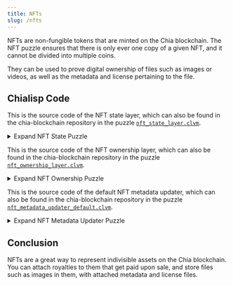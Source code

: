 ```yaml
---
title: NFTs
slug: /nfts
---
```


NFTs are non-fungible tokens that are minted on the Chia blockchain. The NFT puzzle ensures that there is only ever one copy of a given NFT, and it cannot be divided into multiple coins.

They can be used to prove digital ownership of files such as images or videos, as well as the metadata and license pertaining to the file.

## Chialisp Code

This is the source code of the NFT state layer, which can also be found in the chia-blockchain repository in the puzzle [`nft_state_layer.clvm`](https://github.com/Chia-Network/chia-blockchain/blob/164fd158c8626893bc45ba00b87ae69d2ab5f8b7/chia/wallet/puzzles/nft_state_layer.clvm).

<details>
  <summary>Expand NFT State Puzzle</summary>

```chialisp title="nft_state_layer.clvm"
(mod (
    NFT_STATE_LAYER_MOD_HASH
    METADATA
    METADATA_UPDATER_PUZZLE_HASH
    INNER_PUZZLE
    inner_solution
  )

  (include condition_codes.clvm)
  (include curry-and-treehash.clinc)
  (include utility_macros.clib)

  (defun-inline nft_state_layer_puzzle_hash (NFT_STATE_LAYER_MOD_HASH METADATA METADATA_UPDATER_PUZZLE_HASH inner_puzzle_hash)
    (puzzle-hash-of-curried-function NFT_STATE_LAYER_MOD_HASH
                                     inner_puzzle_hash
                                     (sha256 ONE METADATA_UPDATER_PUZZLE_HASH)
                                     (sha256tree METADATA)
                                     (sha256 ONE NFT_STATE_LAYER_MOD_HASH)
    )
  )


  ; this function does two things - it wraps the odd value create coins, and it also filters out all negative conditions
  ; odd_coin_params is (puzhash amount ...)
  ; new_metadata_info is ((METADATA METADATA_UPDATER_PUZZLE_HASH) conditions)
  (defun wrap_odd_create_coins (NFT_STATE_LAYER_MOD_HASH conditions odd_coin_params new_metadata_info metadata_seen)
    (if conditions
      (if (= (f (f conditions)) CREATE_COIN)
          (if (logand (f (r (r (f conditions)))) ONE)
              (assert (not odd_coin_params)
                (wrap_odd_create_coins NFT_STATE_LAYER_MOD_HASH (r conditions) (r (f conditions)) new_metadata_info metadata_seen)
              )
              (c (f conditions) (wrap_odd_create_coins NFT_STATE_LAYER_MOD_HASH (r conditions) odd_coin_params new_metadata_info metadata_seen))
          )
          (if (= (f (f conditions)) -24)
              (wrap_odd_create_coins NFT_STATE_LAYER_MOD_HASH (r conditions) odd_coin_params
                (assert (all
                          (= (sha256tree (f (r (f conditions)))) (f (r (f new_metadata_info))))
                          (not metadata_seen)
                        )
                    ; then
                    (a (f (r (f conditions))) (list (f (f new_metadata_info)) (f (r (f new_metadata_info))) (f (r (r (f conditions))))))
                )
                ONE  ; the metadata update has been seen now
              )
              (c (f conditions) (wrap_odd_create_coins NFT_STATE_LAYER_MOD_HASH (r conditions) odd_coin_params new_metadata_info metadata_seen))
          )
      )
      (c
        (c CREATE_COIN
            (c
              (nft_state_layer_puzzle_hash
                NFT_STATE_LAYER_MOD_HASH
                (f (f new_metadata_info))
                (f (r (f new_metadata_info)))
                (f odd_coin_params)  ; metadata updater solution
              )
              (r odd_coin_params)
            )
        )
        (f (r new_metadata_info))  ; metadata_updater conditions
      )
    )
  )

  ; main
  (wrap_odd_create_coins
    NFT_STATE_LAYER_MOD_HASH
    (a INNER_PUZZLE inner_solution)
    ()
    (list (list METADATA METADATA_UPDATER_PUZZLE_HASH) 0)  ; if the magic condition is never seen, this is the information we us to recurry
    ()
  )
)
```

</details>

This is the source code of the NFT ownership layer, which can also be found in the chia-blockchain repository in the puzzle [`nft_ownership_layer.clvm`](https://github.com/Chia-Network/chia-blockchain/blob/164fd158c8626893bc45ba00b87ae69d2ab5f8b7/chia/wallet/puzzles/nft_ownership_layer.clvm).

<details>
  <summary>Expand NFT Ownership Puzzle</summary>

```chialisp title="nft_ownership_layer.clvm"
(mod (
    NFT_OWNERSHIP_LAYER_MOD_HASH
    CURRENT_OWNER
    TRANSFER_PROGRAM
    INNER_PUZZLE
    inner_solution
   )

   (include condition_codes.clvm)
   (include curry-and-treehash.clinc)
   (include utility_macros.clib)

   (defconstant NEW_OWNER_CONDITION -10)
   (defconstant ANNOUNCEMENT_PREFIX 0xad4c)  ; first 2 bytes of (sha256 "Ownership Layer")

   (defun-inline nft_ownership_layer_puzzle_hash (NFT_OWNERSHIP_LAYER_MOD_HASH new_owner TRANSFER_PROGRAM inner_puzzle_hash)
      (puzzle-hash-of-curried-function NFT_OWNERSHIP_LAYER_MOD_HASH
                                       inner_puzzle_hash
                                       (sha256tree TRANSFER_PROGRAM)
                                       (sha256 ONE new_owner)
                                       (sha256 ONE NFT_OWNERSHIP_LAYER_MOD_HASH)
      )
   )

   (defun construct_end_conditions (NFT_OWNERSHIP_LAYER_MOD_HASH TRANSFER_PROGRAM odd_args (new_owner new_tp conditions))
     (c
       (c
         CREATE_COIN
         (c
           (nft_ownership_layer_puzzle_hash NFT_OWNERSHIP_LAYER_MOD_HASH new_owner (if new_tp new_tp TRANSFER_PROGRAM) (f odd_args))
           (r odd_args)
          )
        )
        conditions
     )
   )

   (defun wrap_odd_create_coins (NFT_OWNERSHIP_LAYER_MOD_HASH TRANSFER_PROGRAM CURRENT_OWNER all_conditions conditions odd_args tp_output)
     (if conditions
       (if (= (f (f conditions)) CREATE_COIN)
         (if (= (logand (f (r (r (f conditions))))) ONE)
            (assert (not odd_args)
              ; then
              (wrap_odd_create_coins NFT_OWNERSHIP_LAYER_MOD_HASH TRANSFER_PROGRAM CURRENT_OWNER all_conditions (r conditions) (r (f conditions)) tp_output)
            )
            (c (f conditions) (wrap_odd_create_coins NFT_OWNERSHIP_LAYER_MOD_HASH TRANSFER_PROGRAM CURRENT_OWNER all_conditions (r conditions) odd_args tp_output))
         )
         (if (= (f (f conditions)) NEW_OWNER_CONDITION)
            (assert (not tp_output)
              (c
                (list CREATE_PUZZLE_ANNOUNCEMENT (concat ANNOUNCEMENT_PREFIX (sha256tree (r (f conditions)))))
                (wrap_odd_create_coins NFT_OWNERSHIP_LAYER_MOD_HASH TRANSFER_PROGRAM CURRENT_OWNER all_conditions (r conditions) odd_args (a TRANSFER_PROGRAM (list CURRENT_OWNER all_conditions (r (f conditions)))))
              )
            )
            (if (= (f (f conditions)) CREATE_PUZZLE_ANNOUNCEMENT)
                (assert (not (and
                          (= 34 (strlen (f (r (f conditions)))))
                          (= (substr (f (r (f conditions))) 0 2) ANNOUNCEMENT_PREFIX)  ; lazy eval
                        ))
                  ; then
                  (c (f conditions) (wrap_odd_create_coins NFT_OWNERSHIP_LAYER_MOD_HASH TRANSFER_PROGRAM CURRENT_OWNER all_conditions (r conditions) odd_args tp_output))
                )
                (c (f conditions) (wrap_odd_create_coins NFT_OWNERSHIP_LAYER_MOD_HASH TRANSFER_PROGRAM CURRENT_OWNER all_conditions (r conditions) odd_args tp_output))
            )
         )
       )
       ; odd_args is guaranteed to not be nil or else we'll have a path into atom error
       (construct_end_conditions NFT_OWNERSHIP_LAYER_MOD_HASH TRANSFER_PROGRAM odd_args
          (if tp_output
              tp_output
              (a TRANSFER_PROGRAM (list CURRENT_OWNER all_conditions ()))
          )
       )
     )
   )

  (defun main (
      NFT_OWNERSHIP_LAYER_MOD_HASH
      TRANSFER_PROGRAM
      CURRENT_OWNER
      conditions
    )
    (wrap_odd_create_coins
      NFT_OWNERSHIP_LAYER_MOD_HASH
      TRANSFER_PROGRAM
      CURRENT_OWNER
      conditions
      conditions
      () ()
    )
  )

  ; main
  (main
    NFT_OWNERSHIP_LAYER_MOD_HASH
    TRANSFER_PROGRAM
    CURRENT_OWNER
    (a INNER_PUZZLE inner_solution)
  )
)
```

</details>

This is the source code of the default NFT metadata updater, which can also be found in the chia-blockchain repository in the puzzle [`nft_metadata_updater_default.clvm`](https://github.com/Chia-Network/chia-blockchain/blob/164fd158c8626893bc45ba00b87ae69d2ab5f8b7/chia/wallet/puzzles/nft_metadata_updater_default.clvm).

<details>
  <summary>Expand NFT Metadata Updater Puzzle</summary>

```chialisp title="nft_metadata_updater_default.clvm"
(mod (CURRENT_METADATA METADATA_UPDATER_PUZZLE_HASH (key . new_url))

  ; METADATA and METADATA_UPDATER_PUZZLE_HASH are passed in as truths from the layer above
  ; This program returns ((new_metadata new_metadata_updater_puzhash) conditions)

  ; Add uri to a field
  (defun add_url (METADATA key new_url)
    (if METADATA
      (if (= (f (f METADATA)) key)
        (c (c key (c new_url (r (f METADATA)))) (r METADATA))
        (c (f METADATA) (add_url (r METADATA) key new_url))
      )
      ()
    )
  )
  ; main
  ; returns ((new_metadata new_metadata_updater_puzhash) conditions)
  (list
    (list
        (if (all key new_url)
            (if (any (= key "mu") (= key "lu") (= key "u"))
                (add_url CURRENT_METADATA key new_url)
                CURRENT_METADATA
            )
            CURRENT_METADATA
         )
        METADATA_UPDATER_PUZZLE_HASH)
    0
  )
)
```

</details>

## Conclusion

NFTs are a great way to represent indivisible assets on the Chia blockchain. You can attach royalties to them that get paid upon sale, and store files such as images in them, with attached metadata and license files.
